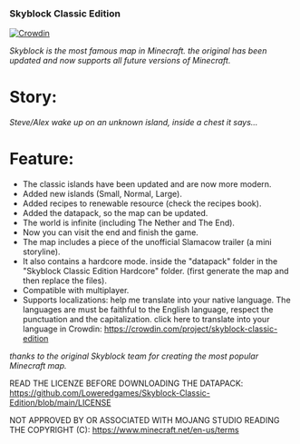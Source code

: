 ### Skyblock Classic Edition

[![Crowdin](https://badges.crowdin.net/skyblock-classic-edition/localized.svg)](https://crowdin.com/project/skyblock-classic-edition)

_Skyblock is the most famous map in Minecraft. the original has been updated and now supports all future versions of Minecraft._

# Story:

_Steve/Alex wake up on an unknown island, inside a chest it says..._

# Feature:

- The classic islands have been updated and are now more modern.
- Added new islands (Small, Normal, Large).
- Added recipes to renewable resource (check the recipes book).
- Added the datapack, so the map can be updated.
- The world is infinite (including The Nether and The End).
- Now you can visit the end and finish the game.
- The map includes a piece of the unofficial Slamacow trailer (a mini storyline).
- It also contains a hardcore mode. inside the "datapack" folder in the "Skyblock Classic Edition Hardcore" folder. (first generate the map and then replace the files).
- Compatible with multiplayer.
- Supports localizations: help me translate into your native language. The languages are must be faithful to the English language, respect the punctuation and the capitalization. click here to translate into your language in Crowdin: https://crowdin.com/project/skyblock-classic-edition


_thanks to the original Skyblock team for creating the most popular Minecraft map._

READ THE LICENZE BEFORE DOWNLOADING THE DATAPACK:
https://github.com/Loweredgames/Skyblock-Classic-Edition/blob/main/LICENSE

NOT APPROVED BY OR ASSOCIATED WITH MOJANG STUDIO READING THE COPYRIGHT (C): 
https://www.minecraft.net/en-us/terms
